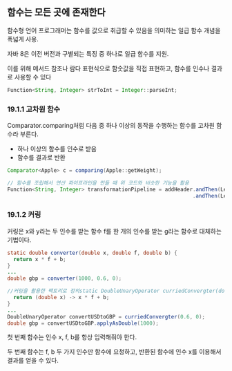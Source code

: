 ## 함수는 모든 곳에 존재한다
함수형 언어 프로그래머는 함수를 값으로 취급할 수 있음을 의미하는 일급 함수 개념을 폭넓게 사용.

자바 8은 이전 버전과 구별되는 특징 중 하나로 일급 함수를 지원. 

이를 위해 메서드 참조나 람다 표현식으로 함숫값을 직접 표현하고, 함수를 인수나 결과로 사용할 수 있다

```java
Function<String, Integer> strToInt = Integer::parseInt;
```

### 19.1.1 고차원 함수

Comparator.comparing처럼 다음 중 하나 이상의 동작을 수행하는 함수를 고차원 함수라 부른다.

- 하나 이상의 함수를 인수로 받음
- 함수를 결과로 반환

```java
Comparator<Apple> c = comparing(Apple::getWeight);

// 함수를 조립해서 연산 파이프라인을 만들 때 위 코드와 비슷한 기능을 활용
Function<String, Integer> transformationPipeline = addHeader.andThen(Letter::checkSpelling)
                                                            .andThen(Letter::addFooter);
```

### 19.1.2 커링

커링은 x와 y라는 두 인수를 받는 함수 f를 한 개의 인수를 받는 g라는 함수로 대체하는 기법이다.

```java
static double converter(double x, double f, double b) {
  return x * f + b;
}
...
double gbp = converter(1000, 0.6, 0);

//커링을 활용한 팩토리로 정의static DoubleUnaryOperator curriedConvergter(double f, double b) {
  return (double x) -> x * f + b;
}
...
DoubleUnaryOperator convertUSDtoGBP = curriedConvergter(0.6, 0);
double gbp = convertUSDtoGBP.applyAsDouble(1000);
```

첫 번째 함수는 인수 x, f, b를 항상 입력해줘야 한다.

두 번째 함수는 f, b 두 가지 인수만 함수에 요청하고, 반환된 함수에 인수 x를 이용해서 결과를 얻을 수 있다.
